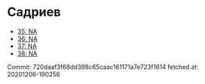 # Садриев
- [35: NA](35.md)
- [36: NA](36.md)
- [37: NA](37.md)
- [38: NA](38.md)

Commit: 720daaf3f68dd398c65caac161171a7e723f1614
 fetched at: 20201206-190256
